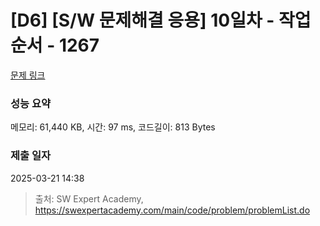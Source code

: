# [D6] [S/W 문제해결 응용] 10일차 - 작업순서 - 1267 

[문제 링크](https://swexpertacademy.com/main/code/problem/problemDetail.do?contestProbId=AV18TrIqIwUCFAZN) 

### 성능 요약

메모리: 61,440 KB, 시간: 97 ms, 코드길이: 813 Bytes

### 제출 일자

2025-03-21 14:38



> 출처: SW Expert Academy, https://swexpertacademy.com/main/code/problem/problemList.do